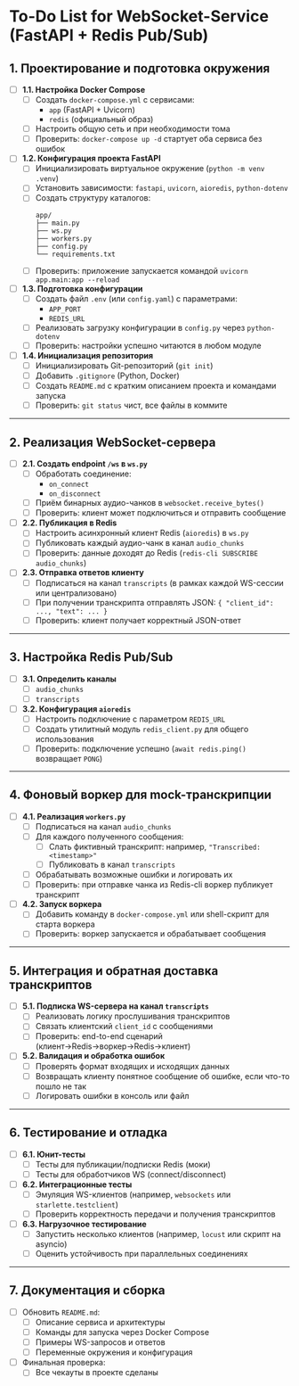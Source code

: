# To-Do List for WebSocket-Service (FastAPI + Redis Pub/Sub)

## 1. Проектирование и подготовка окружения

- [ ] **1.1. Настройка Docker Compose**
  - [ ] Создать `docker-compose.yml` с сервисами:
    - `app` (FastAPI + Uvicorn)
    - `redis` (официальный образ)
  - [ ] Настроить общую сеть и при необходимости тома
  - [ ] Проверить: `docker-compose up -d` стартует оба сервиса без ошибок

- [ ] **1.2. Конфигурация проекта FastAPI**
  - [ ] Инициализировать виртуальное окружение (`python -m venv .venv`)
  - [ ] Установить зависимости: `fastapi`, `uvicorn`, `aioredis`, `python-dotenv`
  - [ ] Создать структуру каталогов:
    ```
    app/
    ├── main.py
    ├── ws.py
    ├── workers.py
    ├── config.py
    └── requirements.txt
    ```
  - [ ] Проверить: приложение запускается командой `uvicorn app.main:app --reload`

- [ ] **1.3. Подготовка конфигурации**
  - [ ] Создать файл `.env` (или `config.yaml`) с параметрами:
    - `APP_PORT`
    - `REDIS_URL`
  - [ ] Реализовать загрузку конфигурации в `config.py` через `python-dotenv`
  - [ ] Проверить: настройки успешно читаются в любом модуле

- [ ] **1.4. Инициализация репозитория**
  - [ ] Инициализировать Git-репозиторий (`git init`)
  - [ ] Добавить `.gitignore` (Python, Docker)
  - [ ] Создать `README.md` с кратким описанием проекта и командами запуска
  - [ ] Проверить: `git status` чист, все файлы в коммите

---

## 2. Реализация WebSocket-сервера

- [ ] **2.1. Создать endpoint `/ws` в `ws.py`**
  - [ ] Обработать соединение:
    - `on_connect`
    - `on_disconnect`
  - [ ] Приём бинарных аудио-чанков в `websocket.receive_bytes()`
  - [ ] Проверить: клиент может подключиться и отправить сообщение

- [ ] **2.2. Публикация в Redis**
  - [ ] Настроить асинхронный клиент Redis (`aioredis`) в `ws.py`
  - [ ] Публиковать каждый аудио-чанк в канал `audio_chunks`
  - [ ] Проверить: данные доходят до Redis (`redis-cli SUBSCRIBE audio_chunks`)

- [ ] **2.3. Отправка ответов клиенту**
  - [ ] Подписаться на канал `transcripts` (в рамках каждой WS-сессии или централизовано)
  - [ ] При получении транскрипта отправлять JSON: `{ "client_id": ..., "text": ... }`
  - [ ] Проверить: клиент получает корректный JSON-ответ

---

## 3. Настройка Redis Pub/Sub

- [ ] **3.1. Определить каналы**
  - [ ] `audio_chunks`
  - [ ] `transcripts`

- [ ] **3.2. Конфигурация `aioredis`**
  - [ ] Настроить подключение с параметром `REDIS_URL`
  - [ ] Создать утилитный модуль `redis_client.py` для общего использования
  - [ ] Проверить: подключение успешно (`await redis.ping()` возвращает `PONG`)

---

## 4. Фоновый воркер для mock-транскрипции

- [ ] **4.1. Реализация `workers.py`**
  - [ ] Подписаться на канал `audio_chunks`
  - [ ] Для каждого полученного сообщения:
    - [ ] Слать фиктивный транскрипт: например, `"Transcribed: <timestamp>"`
    - [ ] Публиковать в канал `transcripts`
  - [ ] Обрабатывать возможные ошибки и логировать их
  - [ ] Проверить: при отправке чанка из Redis-cli воркер публикует транскрипт

- [ ] **4.2. Запуск воркера**
  - [ ] Добавить команду в `docker-compose.yml` или shell-скрипт для старта воркера
  - [ ] Проверить: воркер запускается и обрабатывает сообщения

---

## 5. Интеграция и обратная доставка транскриптов

- [ ] **5.1. Подписка WS-сервера на канал `transcripts`**
  - [ ] Реализовать логику прослушивания транскриптов
  - [ ] Связать клиентский `client_id` с сообщениями
  - [ ] Проверить: end-to-end сценарий (клиент→Redis→воркер→Redis→клиент)

- [ ] **5.2. Валидация и обработка ошибок**
  - [ ] Проверять формат входящих и исходящих данных
  - [ ] Возвращать клиенту понятное сообщение об ошибке, если что-то пошло не так
  - [ ] Логировать ошибки в консоль или файл

---

## 6. Тестирование и отладка

- [ ] **6.1. Юнит-тесты**
  - [ ] Тесты для публикации/подписки Redis (моки)
  - [ ] Тесты для обработчиков WS (connect/disconnect)

- [ ] **6.2. Интеграционные тесты**
  - [ ] Эмуляция WS-клиентов (например, `websockets` или `starlette.testclient`)
  - [ ] Проверить корректность передачи и получения транскриптов

- [ ] **6.3. Нагрузочное тестирование**
  - [ ] Запустить несколько клиентов (например, `locust` или скрипт на asyncio)
  - [ ] Оценить устойчивость при параллельных соединениях

---

## 7. Документация и сборка

- [ ] Обновить `README.md`:
  - [ ] Описание сервиса и архитектуры
  - [ ] Команды для запуска через Docker Compose
  - [ ] Примеры WS-запросов и ответов
  - [ ] Переменные окружения и конфигурация

- [ ] Финальная проверка:
  - [ ] Все чекауты в проекте сделаны